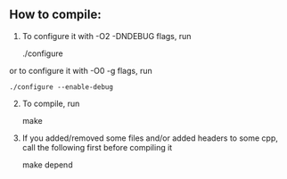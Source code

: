 ## How to compile:
1. To configure it with -O2 -DNDEBUG flags, run

    ./configure
    
or to configure it with -O0 -g flags, run

    ./configure --enable-debug 

2. To compile, run

    make

3. If you added/removed some files and/or added headers to some cpp, call the following first before compiling it

    make depend

